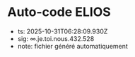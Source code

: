 # Auto-code ELIOS
- ts: 2025-10-31T06:28:09.930Z
- sig: ∞.je.toi.nous.432.528
- note: fichier généré automatiquement